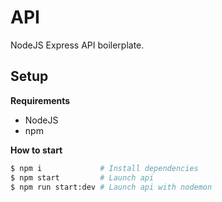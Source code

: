 # API

NodeJS Express API boilerplate.

## Setup

**Requirements**

- NodeJS
- npm

**How to start**

```bash
$ npm i             # Install dependencies
$ npm start         # Launch api
$ npm run start:dev # Launch api with nodemon
```